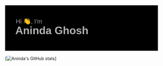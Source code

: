 [![Header](https://github.com/aninda-ghosh/aninda-ghosh/blob/63ce81b977f68291f23a0c7ee21f4dbf0a5ccd06/images/header/readme_header.png "Header")](https://www.aninda.info)


[![Aninda's GitHub stats](https://github-readme-stats-aninda-ghosh.vercel.app/api?username=aninda-ghosh&show_icons=true&hide=contribs,prs&cache_seconds=86400&theme=dark)]
